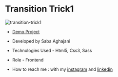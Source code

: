 # Transition Trick1
![transition-trick1](https://github.com/Saba-Aghajani-developer/transition-trick1/assets/135870519/288d2eaa-4d68-4cb1-81a5-99ed53bbf5a6)

- [Demo Project](https://saba-aghajani-developer.github.io/transition-trick1/)

- Developed by Saba Aghajani
  
- Technologies Used - Html5, Css3, Sass 

- Role - Frontend

- How to reach me : with my [instagram](https://instagram.com/saba_aghajani_web?igshid=ZGUzMzM3NWJiOQ==) and [linkedin](https://www.linkedin.com/in/saba-a-69b608208)

